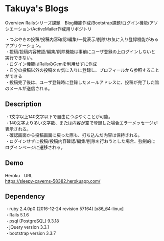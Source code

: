Takuya's Blogs
====

Overview
Railsシリーズ課題　Blog機能作成/Bootstrap課題/ログイン機能/アソシエーション/ActiveMailer作成用リポジトリ  

・つぶやきの投稿/投稿内容確認/編集/一覧表示/削除/お気に入り登録機能があるアプリケーション。  
・投稿/投稿内容確認/編集/削除機能は事前にユーザ登録の上ログインしないと実行できない。  
・ログイン機能はRailsのGemを利用せずに作成  
・自分の投稿以外の投稿をお気に入りに登録し、プロフィールから参照することができる  
・投稿完了後は、ユーザ登録時に登録したメールアドレスに、投稿が完了した旨のメールが送信される。  

## Description

・1文字以上140文字以下で自由につぶやくことが可能。  
・140文字より多い文字数、または内容が空で登録した場合エラーメッセージが表示される。  
・確認画面から投稿画面に戻った際も、打ち込んだ内容は保持される。  
・ログインせずに投稿/投稿内容確認/編集/削除を行おうとした場合、強制的にログインページに遷移される。  

## Demo
Heroku　URL  
https://sleepy-caverns-58382.herokuapp.com/  

## Dependency
・ruby 2.4.0p0 (2016-12-24 revision 57164) [x86_64-linux]  
・Rails 5.1.6  
・psql (PostgreSQL) 9.3.18  
・jQuery version 3.3.1  
・bootstrap version 3.3.7  

